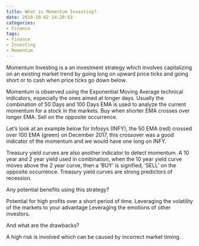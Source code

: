```yaml
---
title: What is Momentum Investing?
date: 2018-10-02 14:28:53
categories:
- Finance
tags:
- Finance
- Investing
- Momentum
---
```

Momentum Investing is a an investment strategy which involves capitalizing on an existing market trend by going long on upward price ticks and going short or to cash when price ticks go down below.

Momentum is observed using the Exponential Moving Average technical indicators, especially the ones aimed at longer days. Usually the combination of 50 Days and 100 Days EMA is used to analyze the current momentum for a stock in the markets. Buy when shorter EMA crosses over longer EMA. Sell on the opposite occurrence.

Let’s look at an example below for Infosys (INFY), the 50 EMA (red) crossed over 100 EMA (green) on December 2017, this crossover was a good indicator of the momentum and we would have one long on INFY.

Treasury yield curves are also another indicator to detect momentum. A 10 year and 2 year yield used in combination, when the 10 year yield curve moves above the 2 year curve, then a ‘BUY’ is signified, ‘SELL’ on the opposite occurrence. Treasury yield curves are strong predictors of recession.

Any potential benefits using this strategy?

Potential for high profits over a short period of time.
Leveraging the volatility of the markets to your advantage
Leveraging the emotions of other investors.

And what are the drawbacks? 

A high risk is involved which can be caused by incorrect market timing.

